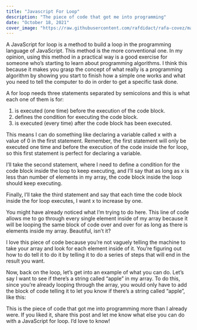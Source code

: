 ```yaml
---
title: "Javascript For Loop"
description: "The piece of code that got me into programming"
date: "October 18, 2021"
cover_image: "https://raw.githubusercontent.com/rafdidact/rafa-covez/main/images/posts/for-loop.jpg"
---
```


A JavaScript for loop is a method to build a loop in the programming language of JavaScript. This method is the more conventional one. In my opinion, using this method in a practical way is a good exercise for someone who’s starting to learn about programming algorithms. I think this because it makes you grasp the concept of what really is a programming algorithm by showing you start to finish how a simple one works and what you need to tell the computer to do in order to get a specific task done.

A for loop needs three statements separated by semicolons and this is what each one of them is for:

1. is executed (one time) before the execution of the code block.
2. defines the condition for executing the code block.
3. is executed (every time) after the code block has been executed.

This means I can do something like declaring a variable called x with a value of 0 in the first statement. Remember, the first statement will only be executed one time and before the execution of the code inside the for loop, so this first statement is perfect for declaring a variable.

I’ll take the second statement, where I need to define a condition for the code block inside the loop to keep executing, and I’ll say that as long as x is less than number of elements in my array, the code block inside the loop should keep executing.

Finally, I’ll take the third statement and say that each time the code block inside the for loop executes, I want x to increase by one.

You might have already noticed what I’m trying to do here. This line of code allows me to go through every single element inside of my array because it will be looping the same block of code over and over for as long as there is elements inside my array. Beautiful, isn’t it?

I love this piece of code because you’re not vaguely telling the machine to take your array and look for each element inside of it. You’re figuring out how to do tell it to do it by telling it to do a series of steps that will end in the result you want.

Now, back on the loop, let’s get into an example of what you can do. Let’s say I want to see if there’s a string called “apple” in my array. To do this, since you’re already looping through the array, you would only have to add the block of code telling it to let you know if there’s a string called “apple”, like this:

This is the piece of code that got me into programming more than I already were. If you liked it, share this post and let me know what else you can do with a JavaScript for loop. I’d love to know!